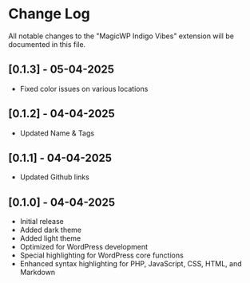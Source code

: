 # Change Log

All notable changes to the "MagicWP Indigo Vibes" extension will be documented in this file.

## [0.1.3] - 05-04-2025
- Fixed color issues on various locations

## [0.1.2] - 04-04-2025
- Updated Name & Tags

## [0.1.1] - 04-04-2025
- Updated Github links

## [0.1.0] - 04-04-2025

- Initial release
- Added dark theme
- Added light theme
- Optimized for WordPress development
- Special highlighting for WordPress core functions
- Enhanced syntax highlighting for PHP, JavaScript, CSS, HTML, and Markdown